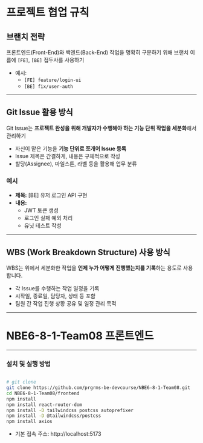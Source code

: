 # 프로젝트 협업 규칙

## 브랜치 전략

프론트엔드(Front-End)와 백엔드(Back-End) 작업을 명확히 구분하기 위해 브랜치 이름에 `[FE]`, `[BE]` 접두사를 사용하기

- 예시:  
  - `[FE] feature/login-ui`  
  - `[BE] fix/user-auth`

---

## Git Issue 활용 방식

Git Issue는 **프로젝트 완성을 위해 개발자가 수행해야 하는 기능 단위 작업을 세분화**해서 관리하기

- 자신이 맡은 기능을 **기능 단위로 쪼개어 Issue 등록**
- Issue 제목은 간결하게, 내용은 구체적으로 작성
- 할당(Assignee), 마일스톤, 라벨 등을 활용해 업무 분류

### 예시

- **제목:** [BE] 유저 로그인 API 구현
- **내용:**
  - JWT 토큰 생성
  - 로그인 실패 예외 처리
  - 유닛 테스트 작성

---

## WBS (Work Breakdown Structure) 사용 방식

WBS는 위에서 세분화한 작업을 **언제 누가 어떻게 진행했는지를 기록**하는 용도로 사용합니다.

- 각 Issue를 수행하는 작업 일정을 기록
- 시작일, 종료일, 담당자, 상태 등 포함
- 팀원 간 작업 진행 상황 공유 및 일정 관리 목적

---

# NBE6-8-1-Team08 프론트엔드

---
###  설치 및 실행 방법


```bash

# git clone
git clone https://github.com/prgrms-be-devcourse/NBE6-8-1-Team08.git
cd NBE6-8-1-Team08/frontend
npm install
npm install react-router-dom
npm install -D tailwindcss postcss autoprefixer
npm install -D @tailwindcss/postcss
npm install axios
```


- 기본 접속 주소: http://localhost:5173




